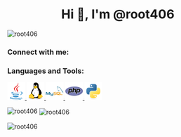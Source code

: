 <h1 align="center">Hi 👋, I'm @root406</h1>
<p align="left"> <img src="https://komarev.com/ghpvc/?username=root406&label=Profile%20views&color=0e75b6&style=flat" alt="root406" /> </p>

<h3 align="left">Connect with me:</h3>
<p align="left">
</p>

<h3 align="left">Languages and Tools:</h3>
<p align="left"> <a href="https://www.java.com" target="_blank" rel="noreferrer"> <img src="https://raw.githubusercontent.com/devicons/devicon/master/icons/java/java-original.svg" alt="java" width="40" height="40"/> </a> <a href="https://www.linux.org/" target="_blank" rel="noreferrer"> <img src="https://raw.githubusercontent.com/devicons/devicon/master/icons/linux/linux-original.svg" alt="linux" width="40" height="40"/> </a> <a href="https://www.mysql.com/" target="_blank" rel="noreferrer"> <img src="https://raw.githubusercontent.com/devicons/devicon/master/icons/mysql/mysql-original-wordmark.svg" alt="mysql" width="40" height="40"/> </a> <a href="https://www.php.net" target="_blank" rel="noreferrer"> <img src="https://raw.githubusercontent.com/devicons/devicon/master/icons/php/php-original.svg" alt="php" width="40" height="40"/> </a> <a href="https://www.python.org" target="_blank" rel="noreferrer"> <img src="https://raw.githubusercontent.com/devicons/devicon/master/icons/python/python-original.svg" alt="python" width="40" height="40"/> </a> </p>

<p><img align="left" src="https://github-readme-stats.vercel.app/api/top-langs?username=root406&show_icons=true&locale=en&layout=compact&theme=dark" alt="root406" /></p>

<p>&nbsp;<img align="center" src="https://github-readme-stats.vercel.app/api?username=root406&show_icons=true&locale=en&theme=dark" alt="root406" /></p>

<p><img align="center" src="https://github-readme-streak-stats.herokuapp.com/?user=root406&theme=dark" alt="root406" /></p>
